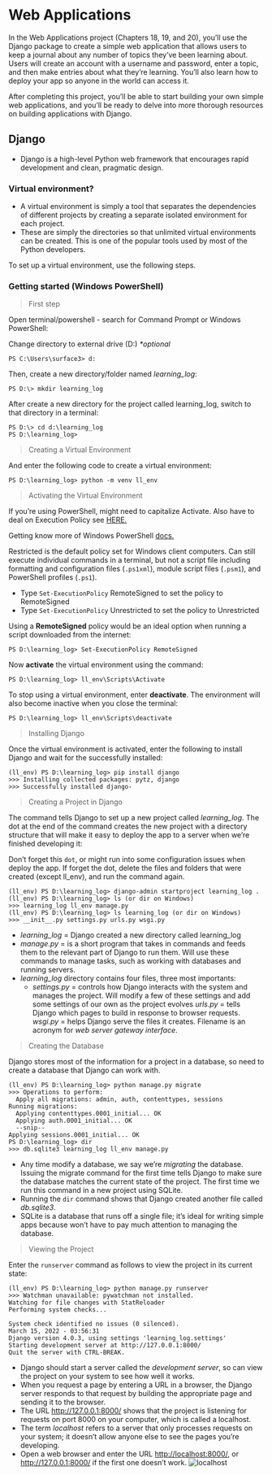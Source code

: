 # Web Applications

In the Web Applications project (Chapters 18, 19, and 20), you’ll use the Django package to create a simple web application that allows users to keep a journal about any number of topics they’ve been learning about. Users will create an account with a username and password, enter a topic, and then make entries about what they’re learning. You’ll also learn how to deploy your app so anyone in the world can access it.

After completing this project, you’ll be able to start building your own simple web applications, and you’ll be ready to delve into more thorough resources on building applications with Django.

## Django

- Django is a high-level Python web framework that encourages rapid development and clean, pragmatic design.

### Virtual environment?

- A virtual environment is simply a tool that separates the dependencies of different projects by creating a separate isolated environment for each project.
- These are simply the directories so that unlimited virtual environments can be created. This is one of the popular tools used by most of the Python developers.

To set up a virtual environment, use the following steps.

### Getting started (Windows PowerShell)

> First step

Open terminal/powershell - search for Command Prompt or Windows PowerShell:

Change directory to external drive (D:) _*optional_

```sys
PS C:\Users\surface3> d:
```

Then, create a new directory/folder named _learning_log_:

```sys
PS D:\> mkdir learning_log
```

After create a new directory for the project called learning_log, switch to that directory in a terminal:

```sys
PS D:\> cd d:\learning_log
PS D:\learning_log>
```

> Creating a Virtual Environment

And enter the following code to create a virtual environment:

```sys
PS D:\learning_log> python -m venv ll_env
```

> Activating the Virtual Environment

If you’re using PowerShell, might need to capitalize Activate. Also have to deal on Execution Policy see [HERE.](https://adamtheautomator.com/run-powershell-script/)

Getting know more of Windows PowerShell [docs.](https://docs.microsoft.com/en-us/powershell/module/microsoft.powershell.core/about/about_execution_policies?view=powershell-7.2#:~:text=PowerShell%27s%20execution%20policy%20is%20a,the%20execution%20of%20malicious%20scripts.)

Restricted  is the default policy set for Windows client computers. Can still execute individual commands in a terminal, but not a script file including formatting and configuration files (`.ps1xml`), module script files (`.psm1`), and PowerShell profiles (`.ps1`).

- Type `Set-ExecutionPolicy` RemoteSigned to set the policy to RemoteSigned
- Type `Set-ExecutionPolicy` Unrestricted to set the policy to Unrestricted

Using a **RemoteSigned** policy would be an ideal option when running a script downloaded from the internet:

```sys
PS D:\learning_log> Set-ExecutionPolicy RemoteSigned
```

Now **activate** the virtual environment using the command:

```sys
PS D:\learning_log> ll_env\Scripts\Activate
```

To stop using a virtual environment, enter **deactivate**. The environment will also become inactive when you close the terminal:

```sys
PS D:\learning_log> ll_env\Scripts\deactivate
```

> Installing Django

Once the virtual environment is activated, enter the following to install Django and wait for the successfully installed:

```sys
(ll_env) PS D:\learning_log> pip install django
>>> Installing collected packages: pytz, django
>>> Successfully installed django-
```

> Creating a Project in Django

The command tells Django to set up a new project called _learning_log_. The dot at the end of the command creates the new project with a directory structure that will make it easy to deploy the app to a server when we’re finished developing it:

Don’t forget this `dot`, or might run into some configuration issues when deploy the app. If forget the dot, delete the files and folders that were created (except ll_env), and run the command again.

```sys
(ll_env) PS D:\learning_log> django-admin startproject learning_log .
(ll_env) PS D:\learning_log> ls (or dir on Windows)
>>> learning_log ll_env manage.py
(ll_env) PS D:\learning_log> ls learning_log (or dir on Windows)
>>> __init__.py settings.py urls.py wsgi.py
```

- _learning_log_ = Django created a new directory called learning_log
- _manage.py_ = is a short program that takes in commands and feeds them to the relevant part of Django to run them. Will use these commands to manage tasks, such as working with databases and running servers.
- _learning_log_ directory contains four files, three most importants:
  - _settings.py_ = controls how Django interacts with the system and manages the project. Will modify a few of these settings and add some settings of our own as the project evolves
  _urls.py_ = tells Django which pages to build in response to browser requests.
  _wsgi.py_ = helps Django serve the files it creates. Filename is an acronym for _web server gateway interface_.

> Creating the Database

Django stores most of the information for a project in a database, so need to create a database that Django can work with.

```sys
(ll_env) PS D:\learning_log> python manage.py migrate
>>> Operations to perform:
  Apply all migrations: admin, auth, contenttypes, sessions
Running migrations:
  Applying contenttypes.0001_initial... OK
  Applying auth.0001_initial... OK
  --snip--
Applying sessions.0001_initial... OK
PS D:\learning_log> dir
>>> db.sqlite3 learning_log ll_env manage.py
```

- Any time modify a database, we say we’re _migrating_ the database. Issuing the migrate command for the first time tells Django to make sure the database matches the current state of the project. The first time we run this command in a new project using SQLite.
- Running the `dir` command shows that Django created another file called _db.sqlite3_. 
- SQLite is a database that runs off a single file; it’s ideal for writing simple apps because won’t have to pay much attention to managing the database.

> Viewing the Project

Enter the `runserver` command as follows to view the project in its current state:

```sys
(ll_env) PS D:\learning_log> python manage.py runserver
>>> Watchman unavailable: pywatchman not installed.
Watching for file changes with StatReloader
Performing system checks...

System check identified no issues (0 silenced).
March 15, 2022 - 03:56:31
Django version 4.0.3, using settings 'learning_log.settings'
Starting development server at http://127.0.0.1:8000/
Quit the server with CTRL-BREAK.
```

- Django should start a server called the _development server_, so can view the project on your system to see how well it works.
- When you request a page by entering a URL in a browser, the Django server responds to that request by building the appropriate page and sending it to the browser.
- The URL <http://127.0.0.1:8000/> shows that the project is listening for requests on port 8000 on your computer, which is called a localhost.
- The term _localhost_ refers to a server that only processes requests on your system; it doesn’t allow anyone else to see the pages you’re developing.
- Open a web browser and enter the URL <http://localhost:8000/>, or <http://127.0.0.1:8000/> if the first one doesn’t work.
![localhost](https://user-images.githubusercontent.com/89834315/158252674-570cf421-f591-4e12-968e-d4a5c7711a90.jpeg)

